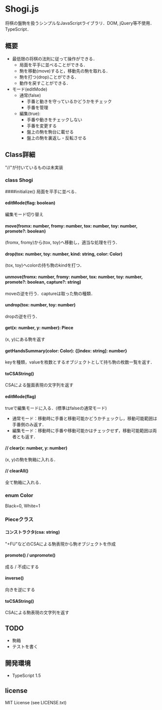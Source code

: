 # Shogi.js
将棋の盤駒を扱うシンプルなJavaScriptライブラリ．DOM, jQuery等不使用．TypeScript．

## 概要
* 最低限の将棋の法則に従って操作ができる．
	* 局面を平手に並べることができる．
	* 駒を移動(move)すると，移動先の駒を取れる．
	* 駒を打つ(drop)ことができる．
	* 動作を戻すことができる．
* モード(editMode)
	* 通常(false)
		* 手番と動きを守っているかどうかをチェック
		* 手番を管理
	* 編集(true): 
		* 手番や動きをチェックしない
		* 手番を変更する
		* 盤上の駒を駒台に載せる
		* 盤上の駒を裏返し・反転させる

## Class詳細
"//"が付いているものは未実装
### class Shogi
####initialize()
局面を平手に並べる．

#### editMode(flag: boolean)
編集モード切り替え

#### move(fromx: number, fromy: number, tox: number, toy: number, promote?: boolean)
(fromx, fromy)から(tox, toy)へ移動し，適当な処理を行う．

#### drop(tox: number, toy: number, kind: string, color: Color)
(tox, toy)へcolorの持ち駒のkindを打つ．

#### unmove(fromx: number, fromy: number, tox: number, toy: number, promote?: boolean, capture?: string)
moveの逆を行う．captureは取った駒の種類．

#### undrop(tox: number, toy: number)
dropの逆を行う．

#### get(x: number, y: number): Piece
(x, y)にある駒を返す

#### getHandsSummary(color: Color): {[index: string]: number}
keyを種類，valueを枚数とするオブジェクトとして持ち駒の枚数一覧を返す．

#### toCSAString()
CSAによる盤面表現の文字列を返す

#### editMode(flag)
trueで編集モードに入る．(標準はfalseの通常モード)
* 通常モード：移動時に手番と移動可能かどうかチェックし，移動可能範囲は手番側のみ返す．
* 編集モード：移動時に手番や移動可能かはチェックせず，移動可能範囲は両者とも返す．

#### // clear(x: number, y: number)
(x, y)の駒を駒箱に入れる．

#### // clearAll()
全て駒箱に入れる．

### enum Color
Black=0, White=1
### Pieceクラス
#### コンストラクタ(csa: string)
"+FU"などのCSAによる駒表現から駒オブジェクトを作成

#### promote() / unpromote()
成る / 不成にする

#### inverse()
向きを逆にする

#### toCSAString()
CSAによる駒表現の文字列を返す

## TODO
* 駒箱
* テストを書く

## 開発環境

* TypeScript 1.5

## license

MIT License (see LICENSE.txt)
